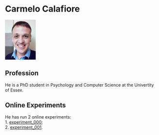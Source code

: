 <!DOCTYPE html>
<html>
<head>
<title>Carmelo Calafiore</title>
</head>
<body>

<h1>Carmelo Calafiore</h1>

<img src="face.jpg" width="20%" height="20%">

<h2>Profession</h2>
<p>He is a PhD student in Psychology and Computer Science at the Univertity of Essex.</p>

<h2>Online Experiments</h2>
<p>He has run 2 online experiments:</br>
1. <a href="https://ccalafiore.github.io/action_recognition/experiments/experiment_000/jspsych-animation_CC.html">experiment_000</a>;</br>
2. <a href="https://ccalafiore.github.io/action_recognition/experiments/experiment_001/run_no_random_movements.html">experiment_001</a>.
</p>

</body>
</html>